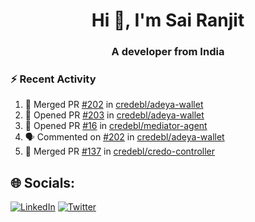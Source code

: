 <h1 align="center">Hi 👋, I'm Sai Ranjit</h1>
<h3 align="center">A developer from India</h3>

### :zap: Recent Activity

<!--START_SECTION:activity-->
1. 🎉 Merged PR [#202](https://github.com/credebl/adeya-wallet/pull/202) in [credebl/adeya-wallet](https://github.com/credebl/adeya-wallet)
2. 💪 Opened PR [#203](https://github.com/credebl/adeya-wallet/pull/203) in [credebl/adeya-wallet](https://github.com/credebl/adeya-wallet)
3. 💪 Opened PR [#16](https://github.com/credebl/mediator-agent/pull/16) in [credebl/mediator-agent](https://github.com/credebl/mediator-agent)
4. 🗣 Commented on [#202](https://github.com/credebl/adeya-wallet/pull/202#issuecomment-2194641519) in [credebl/adeya-wallet](https://github.com/credebl/adeya-wallet)
5. 🎉 Merged PR [#137](https://github.com/credebl/credo-controller/pull/137) in [credebl/credo-controller](https://github.com/credebl/credo-controller)
<!--END_SECTION:activity-->

## 🌐 Socials:
[![LinkedIn](https://img.shields.io/badge/LinkedIn-%230077B5.svg?logo=linkedin&logoColor=white)](https://linkedin.com/in/sairanjit) [![Twitter](https://img.shields.io/badge/Twitter-%231DA1F2.svg?logo=Twitter&logoColor=white)](https://twitter.com/sairanjit_) 
